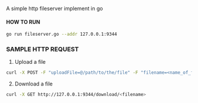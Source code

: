 A simple http fileserver implement in go

#### HOW TO RUN 

```bash
go run fileserver.go --addr 127.0.0.1:9344
```
### SAMPLE HTTP REQUEST

1. Upload a file

```bash
curl -X POST -F "uploadFile=@/path/to/the/file" -F "filename=<name_of_file_on_fileserver>" http://127.0.0.1:9344
```

2. Download a file

```bash
curl -X GET http://127.0.0.1:9344/download/<filename>
```
